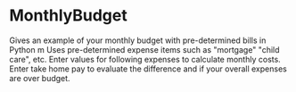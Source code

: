 # MonthlyBudget
Gives an example of your monthly budget with pre-determined bills in Python
m 
Uses pre-determined expense items such as "mortgage" "child care", etc. Enter values for following expenses to calculate monthly costs. Enter take home pay to evaluate the difference and if your overall expenses are over budget. 
